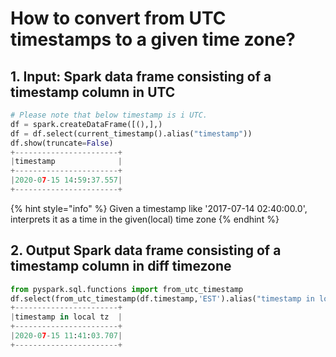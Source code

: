 # How to convert from UTC timestamps to a given  time zone?

## 1.  Input:  Spark data frame consisting of a timestamp column in UTC 

```python
# Please note that below timestamp is i UTC.
df = spark.createDataFrame([(),],)
df = df.select(current_timestamp().alias("timestamp"))
df.show(truncate=False)
+-----------------------+
|timestamp              |
+-----------------------+
|2020-07-15 14:59:37.557|
+-----------------------+
```

{% hint style="info" %}
Given a timestamp like '2017-07-14 02:40:00.0', interprets it as a time in the given\(local\) time zone
{% endhint %}

## 2.  Output Spark data frame consisting of a timestamp column in diff timezone

```python
from pyspark.sql.functions import from_utc_timestamp
df.select(from_utc_timestamp(df.timestamp,'EST').alias("timestamp in local tz")).show(truncate=False)
+-----------------------+
|timestamp in local tz  |
+-----------------------+
|2020-07-15 11:41:03.707|
+-----------------------+
```

